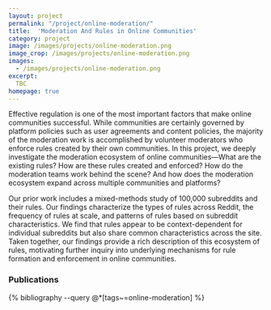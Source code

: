```yaml
---
layout: project
permalink: "/project/online-moderation/"
title:  'Moderation And Rules in Online Communities'
category: project
image: /images/projects/online-moderation.png
image_crop: /images/projects/online-moderation.png
images:
  - /images/projects/online-moderation.png
excerpt:
  TBC
homepage: true
---
```


Effective regulation is one of the most important factors that make online communities successful. While communities are certainly governed by platform policies such as user agreements and content policies, the majority of the moderation work is accomplished by volunteer moderators who enforce rules created by their own communities. In this project, we deeply investigate the moderation ecosystem of online communities&mdash;What are the existing rules? How are these rules created and enforced? How do the moderation teams work behind the scene? And how does the moderation ecosystem expand across multiple communities and platforms?

Our prior work includes a mixed-methods study of 100,000 subreddits and their rules. Our findings characterize the types of rules across Reddit, the frequency of rules at scale, and patterns of rules based on subreddit characteristics. We find that rules appear to be context-dependent for individual subreddits but also share common characteristics across the site. Taken together, our findings provide a rich description of this ecosystem of rules, motivating further inquiry into underlying mechanisms for rule formation and enforcement in online communities.

### Publications
{% bibliography --query @*[tags~=online-moderation] %}

